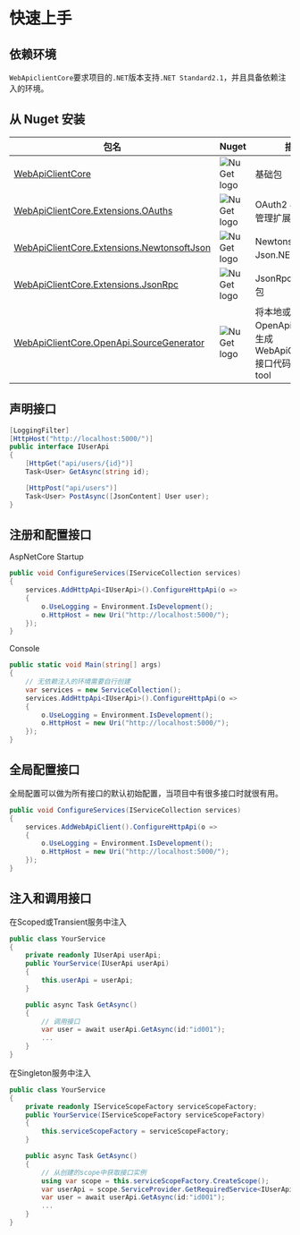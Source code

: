 ﻿# 快速上手

## 依赖环境

`WebApiclientCore`要求项目的`.NET`版本支持`.NET Standard2.1`，并且具备依赖注入的环境。

## 从 Nuget 安装

| 包名                                                                                                                    | Nuget                                                                                   | 描述                                                                      |
| ----------------------------------------------------------------------------------------------------------------------- | --------------------------------------------------------------------------------------- | ------------------------------------------------------------------------- |
| [WebApiClientCore](https://www.nuget.org/packages/WebApiClientCore)                                                     | ![NuGet logo](https://buildstats.info/nuget/WebApiClientCore)                           | 基础包                                                                    |
| [WebApiClientCore.Extensions.OAuths](https://www.nuget.org/packages/WebApiClientCore.Extensions.OAuths)                 | ![NuGet logo](https://buildstats.info/nuget/WebApiClientCore.Extensions.OAuths)         | OAuth2 与 token 管理扩展包                                                |
| [WebApiClientCore.Extensions.NewtonsoftJson](https://www.nuget.org/packages/WebApiClientCore.Extensions.NewtonsoftJson) | ![NuGet logo](https://buildstats.info/nuget/WebApiClientCore.Extensions.NewtonsoftJson) | Newtonsoft 的 Json.NET 扩展包                                                           |
| [WebApiClientCore.Extensions.JsonRpc](https://www.nuget.org/packages/WebApiClientCore.Extensions.JsonRpc)               | ![NuGet logo](https://buildstats.info/nuget/WebApiClientCore.Extensions.JsonRpc)        | JsonRpc 调用扩展包                                                        |
| [WebApiClientCore.OpenApi.SourceGenerator](https://www.nuget.org/packages/WebApiClientCore.OpenApi.SourceGenerator)     | ![NuGet logo](https://buildstats.info/nuget/WebApiClientCore.OpenApi.SourceGenerator)   | 将本地或远程 OpenApi 文档解析生成 WebApiClientCore 接口代码的 dotnet tool |

## 声明接口

```csharp
[LoggingFilter]
[HttpHost("http://localhost:5000/")]
public interface IUserApi
{
    [HttpGet("api/users/{id}")]
    Task<User> GetAsync(string id);

    [HttpPost("api/users")]
    Task<User> PostAsync([JsonContent] User user);
}
```

## 注册和配置接口

AspNetCore Startup

```csharp
public void ConfigureServices(IServiceCollection services)
{
    services.AddHttpApi<IUserApi>().ConfigureHttpApi(o =>
    {
        o.UseLogging = Environment.IsDevelopment();
        o.HttpHost = new Uri("http://localhost:5000/");
    });
}
```

Console

```csharp
public static void Main(string[] args)
{
    // 无依赖注入的环境需要自行创建
    var services = new ServiceCollection();
    services.AddHttpApi<IUserApi>().ConfigureHttpApi(o =>
    {
        o.UseLogging = Environment.IsDevelopment();
        o.HttpHost = new Uri("http://localhost:5000/");
    });
}
```

## 全局配置接口

全局配置可以做为所有接口的默认初始配置，当项目中有很多接口时就很有用。

```csharp
public void ConfigureServices(IServiceCollection services)
{
    services.AddWebApiClient().ConfigureHttpApi(o =>
    {
        o.UseLogging = Environment.IsDevelopment();
        o.HttpHost = new Uri("http://localhost:5000/");
    });
}
```

## 注入和调用接口

在Scoped或Transient服务中注入

```csharp
public class YourService
{
    private readonly IUserApi userApi;
    public YourService(IUserApi userApi)
    {
        this.userApi = userApi;
    }

    public async Task GetAsync()
    {
        // 调用接口
        var user = await userApi.GetAsync(id:"id001");
        ...
    }
}
```

在Singleton服务中注入

```csharp
public class YourService
{
    private readonly IServiceScopeFactory serviceScopeFactory;
    public YourService(IServiceScopeFactory serviceScopeFactory)
    {
        this.serviceScopeFactory = serviceScopeFactory;
    }

    public async Task GetAsync()
    {
        // 从创建的scope中获取接口实例
        using var scope = this.serviceScopeFactory.CreateScope();
        var userApi = scope.ServiceProvider.GetRequiredService<IUserApi>();
        var user = await userApi.GetAsync(id:"id001");
        ...
    }
}
```

